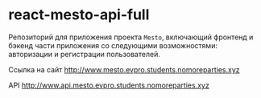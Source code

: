 # react-mesto-api-full
Репозиторий для приложения проекта `Mesto`, включающий фронтенд и бэкенд части приложения со следующими возможностями: авторизации и регистрации пользователей.
  
Ссылка на сайт
http://www.mesto.evpro.students.nomoreparties.xyz

API
http://www.api.mesto.evpro.students.nomoreparties.xyz
